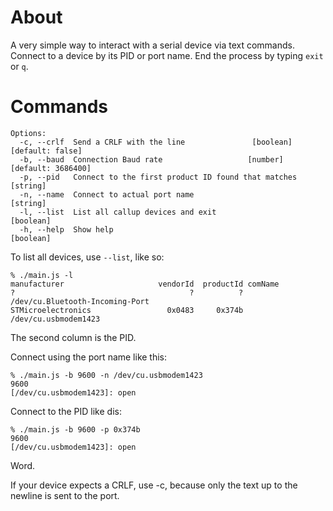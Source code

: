 # About

A very simple way to interact with a serial device via text commands. Connect to a device by its PID or port name. End the process by typing `exit` or `q`.

# Commands

~~~
Options:
  -c, --crlf  Send a CRLF with the line               [boolean] [default: false]
  -b, --baud  Connection Baud rate                   [number] [default: 3686400]
  -p, --pid   Connect to the first product ID found that matches        [string]
  -n, --name  Connect to actual port name                               [string]
  -l, --list  List all callup devices and exit                         [boolean]
  -h, --help  Show help                                                [boolean]
~~~

To list all devices, use `--list`, like so:

~~~
% ./main.js -l
manufacturer                     vendorId  productId comName
?                                       ?          ? /dev/cu.Bluetooth-Incoming-Port
STMicroelectronics                 0x0483     0x374b /dev/cu.usbmodem1423
~~~

The second column is the PID.

Connect using the port name like this:

~~~
% ./main.js -b 9600 -n /dev/cu.usbmodem1423
9600
[/dev/cu.usbmodem1423]: open
~~~

Connect to the PID like dis:

~~~
% ./main.js -b 9600 -p 0x374b
9600
[/dev/cu.usbmodem1423]: open

~~~

Word.

If your device expects a CRLF, use -c, because only the text up to the newline is sent to the port.

